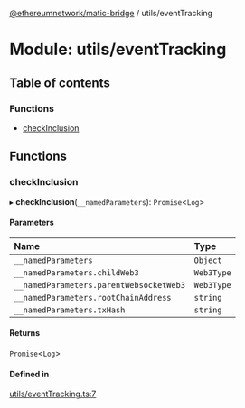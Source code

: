 [@ethereumnetwork/matic-bridge](../README.md) / utils/eventTracking

# Module: utils/eventTracking

## Table of contents

### Functions

- [checkInclusion](utils_eventTracking.md#checkinclusion)

## Functions

### checkInclusion

▸ **checkInclusion**(`__namedParameters`): `Promise`<`Log`\>

#### Parameters

| Name | Type |
| :------ | :------ |
| `__namedParameters` | `Object` |
| `__namedParameters.childWeb3` | `Web3Type` |
| `__namedParameters.parentWebsocketWeb3` | `Web3Type` |
| `__namedParameters.rootChainAddress` | `string` |
| `__namedParameters.txHash` | `string` |

#### Returns

`Promise`<`Log`\>

#### Defined in

[utils/eventTracking.ts:7](https://github.com/KedziaPawel/matic-bridge/blob/ca4dc8c/src/utils/eventTracking.ts#L7)
